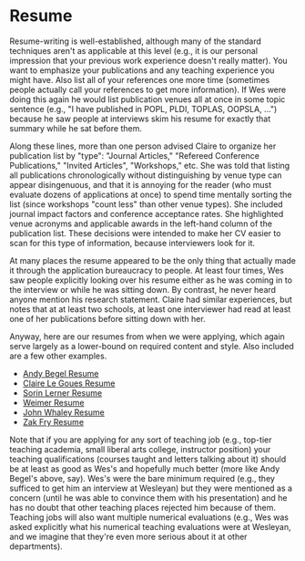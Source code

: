 # Resume

Resume-writing is well-established, although many of the standard
techniques aren't as applicable at this level (e.g., it is our personal
impression that your previous work experience doesn't really matter). You
want to emphasize your publications and any teaching experience you might
have. Also list all of your references one more time (sometimes people
actually call your references to get more information). If Wes were doing
this again he would list publication venues all at once in some
topic sentence (e.g., "I have published in POPL, PLDI, TOPLAS, OOPSLA,
...") because he saw people at interviews skim his resume for exactly
that summary while he sat before them. 

Along these lines, more than one person advised Claire to organize her
publication list by "type": "Journal Articles," "Refereed Conference
Publications," "Invited Articles", "Workshops," etc.  She was told that
listing all publications chronologically without distinguishing by venue
type can appear disingenuous, and that it is annoying for the reader (who
must evaluate dozens of applications at once) to spend time mentally
sorting the list (since workshops "count less" than other venue types).
She included journal impact factors and conference acceptance rates. She
highlighted venue acronyms and applicable awards in the left-hand column of
the publication list.  These decisions were intended to make her CV easier
to scan for this type of information, because interviewers look for it.

At many places the resume appeared to be the only thing that actually made it
through the application bureaucracy to people. At least four times, Wes saw
people explicitly looking over his resume either as he was coming in to the
interview or while he was sitting down. By contrast, he never heard anyone
mention his research statement.  Claire had similar experiences, but notes that
at at least two schools, at least one interviewer had read at least one of her
publications before sitting down with her.

Anyway, here are our resumes from when we were applying, which again serve
largely as a lower-bound on required content and style. Also included are a
few other examples. 

- [Andy Begel Resume](assets/materials/begel/begel-cv.pdf)
- [Claire Le Goues Resume](assets/materials/legoues/legoues-cv.pdf)
- [Sorin Lerner Resume](assets/materials/lerner/lerner-cv.pdf)
- [Weimer Resume](assets/materials/weimer/weimer-resume.pdf)
- [John Whaley Resume](assets/materials/whaley/whaley-cv.pdf)
- [Zak Fry Resume](assets/materials/fry/fry-cv.pdf)

Note that if you are applying for any sort of teaching job (e.g., top-tier
teaching academia, small liberal arts college, instructor position) your
teaching qualifications (courses taught and letters talking about it) should be
at least as good as Wes's and hopefully much better (more like Andy Begel's
above, say). Wes's were the bare minimum required (e.g., they sufficed to get him
an interview at Wesleyan) but they were mentioned as a concern (until he was able
to convince them with his presentation) and he has no doubt that other teaching
places rejected him because of them. Teaching jobs will also want multiple
numerical evaluations (e.g., Wes was asked explicitly what his numerical teaching
evaluations were at Wesleyan, and we imagine that they're even more serious about
it at other departments).